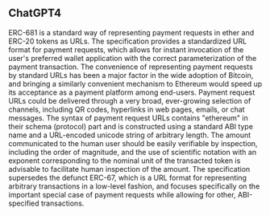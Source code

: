 ## ChatGPT4

ERC-681 is a standard way of representing payment requests in ether and ERC-20 tokens as URLs. The specification provides a standardized URL format for payment requests, which allows for instant invocation of the user's preferred wallet application with the correct parameterization of the payment transaction. The convenience of representing payment requests by standard URLs has been a major factor in the wide adoption of Bitcoin, and bringing a similarly convenient mechanism to Ethereum would speed up its acceptance as a payment platform among end-users. Payment request URLs could be delivered through a very broad, ever-growing selection of channels, including QR codes, hyperlinks in web pages, emails, or chat messages. The syntax of payment request URLs contains "ethereum" in their schema (protocol) part and is constructed using a standard ABI type name and a URL-encoded unicode string of arbitrary length. The amount communicated to the human user should be easily verifiable by inspection, including the order of magnitude, and the use of scientific notation with an exponent corresponding to the nominal unit of the transacted token is advisable to facilitate human inspection of the amount. The specification supersedes the defunct ERC-67, which is a URL format for representing arbitrary transactions in a low-level fashion, and focuses specifically on the important special case of payment requests while allowing for other, ABI-specified transactions.
